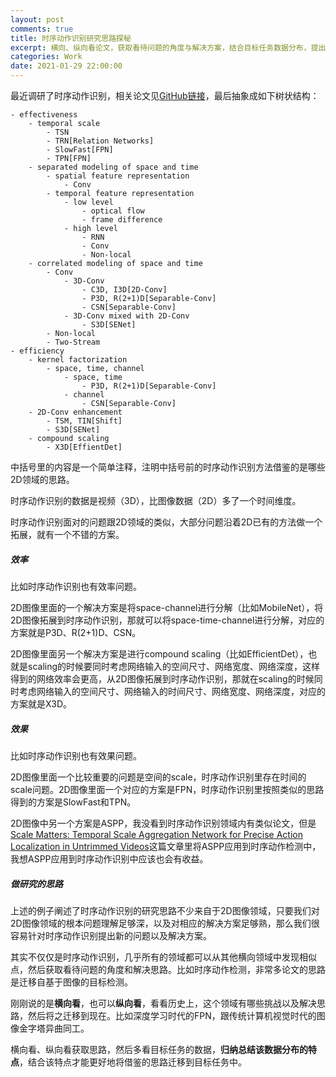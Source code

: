 ```yaml
---
layout: post
comments: true
title: 时序动作识别研究思路探秘
excerpt: 横向、纵向看论文，获取看待问题的角度与解决方案，结合目标任务数据分布，提出新的想法
categories: Work
date: 2021-01-29 22:00:00
---
```


最近调研了时序动作识别，相关论文见[GitHub链接](https://github.com/mileistone/study_resources/blob/master/modeling/supervised_learning/3d/temporal_action_recognition/README.md)，最后抽象成如下树状结构：
```
- effectiveness
    - temporal scale
        - TSN
        - TRN[Relation Networks]
        - SlowFast[FPN]
        - TPN[FPN]
    - separated modeling of space and time
        - spatial feature representation
            - Conv
        - temporal feature representation
            - low level
                - optical flow
                - frame difference
            - high level
                - RNN
                - Conv
                - Non-local
    - correlated modeling of space and time
        - Conv
            - 3D-Conv
                - C3D, I3D[2D-Conv]
                - P3D, R(2+1)D[Separable-Conv]
                - CSN[Separable-Conv]
            - 3D-Conv mixed with 2D-Conv
                - S3D[SENet]
        - Non-local
        - Two-Stream
- efficiency
    - kernel factorization
        - space, time, channel
            - space, time 
                - P3D, R(2+1)D[Separable-Conv]
            - channel
                - CSN[Separable-Conv]
    - 2D-Conv enhancement
        - TSM, TIN[Shift]
        - S3D[SENet]
    - compound scaling
        - X3D[EffientDet]
```

中括号里的内容是一个简单注释，注明中括号前的时序动作识别方法借鉴的是哪些2D领域的思路。

时序动作识别的数据是视频（3D），比图像数据（2D）多了一个时间维度。

时序动作识别面对的问题跟2D领域的类似，大部分问题沿着2D已有的方法做一个拓展，就有一个不错的方案。

##### 效率

比如时序动作识别也有效率问题。

2D图像里面的一个解决方案是将space-channel进行分解（比如MobileNet），将2D图像拓展到时序动作识别，那就可以将space-time-channel进行分解，对应的方案就是P3D、R(2+1)D、CSN。

2D图像里面另一个解决方案是进行compound scaling（比如EfficientDet），也就是scaling的时候要同时考虑网络输入的空间尺寸、网络宽度、网络深度，这样得到的网络效率会更高，从2D图像拓展到时序动作识别，那就在scaling的时候同时考虑网络输入的空间尺寸、网络输入的时间尺寸、网络宽度、网络深度，对应的方案就是X3D。

##### 效果

比如时序动作识别也有效果问题。

2D图像里面一个比较重要的问题是空间的scale，时序动作识别里存在时间的scale问题。2D图像里面一个对应的方案是FPN，时序动作识别里按照类似的思路得到的方案是SlowFast和TPN。

2D图像中另一个方案是ASPP，我没看到时序动作识别领域内有类似论文，但是[Scale Matters: Temporal Scale Aggregation Network for Precise Action Localization in Untrimmed Videos](https://arxiv.org/abs/1908.00707)这篇文章里将ASPP应用到时序动作检测中，我想ASPP应用到时序动作识别中应该也会有收益。

##### 做研究的思路

上述的例子阐述了时序动作识别的研究思路不少来自于2D图像领域，只要我们对2D图像领域的根本问题理解足够深，以及对相应的解决方案足够熟，那么我们很容易针对时序动作识别提出新的问题以及解决方案。

其实不仅仅是时序动作识别，几乎所有的领域都可以从其他横向领域中发现相似点，然后获取看待问题的角度和解决思路。比如时序动作检测，非常多论文的思路是迁移自基于图像的目标检测。

刚刚说的是**横向看**，也可以**纵向看**，看看历史上，这个领域有哪些挑战以及解决思路，然后将之迁移到现在。比如深度学习时代的FPN，跟传统计算机视觉时代的图像金字塔异曲同工。

横向看、纵向看获取思路，然后多看目标任务的数据，**归纳总结该数据分布的特点**，结合该特点才能更好地将借鉴的思路迁移到目标任务中。
